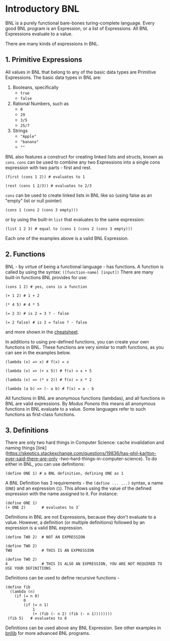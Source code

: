 # Introductory BNL

BNL is a purely functional bare-bones turing-complete language. Every good BNL program is an 
Expression, or a list of Expressions. All BNL Expressions evaluate to a value.

There are many kinds of expressions in BNL.

## 1. Primitive Expressions

All values in BNL that belong to any of the basic data types are Primitive Expressions. The 
basic data types in BNL are:

1. Booleans, specifically
   * `true`
   * `false`
2. Rational Numbers, such as
   * `0`
   * `29`
   * `3/5`
   * `25/7`
3. Strings
   * `"Apple"`
   * `"banana"`
   * `""`

BNL also features a construct for creating linked lists and structs, known as `cons`. `cons` can be 
used to combine any two Expressions into a single cons expression with two parts - first and rest.

`(first (cons 1 2)) # evaluates to 1`

`(rest (cons 1 2/3)) # evaluates to 2/3`

`cons` can be used to create linked lists in BNL like so (using false as an "empty" list or null 
pointer)

`(cons 1 (cons 2 (cons 3 empty)))`

or by using the built-in `list` that evaluates to the same expression:

`(list 1 2 3) # equal to (cons 1 (cons 2 (cons 3 empty)))`

Each one of the examples above is a valid BNL Expression.

## 2. Functions

BNL - by virtue of being a functional language - has functions. A function is called by using 
the syntax: `([function-name] [input])` There are many built-in 
functions BNL provides for use:

`(cons 1 2) # yes, cons is a function`

`(+ 1 2) # 1 + 2`

`(* 4 5) # 4 * 5`

`(= 2 3) # is 2 = 3 ? - false`

`(= 2 false) # is 2 = false ? - false`

and more shown in the [cheatsheet](./bnllib/cheatSheet.bnl).

In additions to using pre-defined functions, you can create your own functions in BNL. These 
functions are very similar to math functions, as you can see in the examples below.

`(lambda (x) => x) # f(x) = x`

`(lambda (x) => (+ x 5)) # f(x) = x + 5`

`(lambda (x) => (* x 2)) # f(x) = x * 2`

`(lambda (a b) => (- a b) # f(x) = a - b`

All functions in BNL are anonymous functions (lambdas), and all functions in BNL are valid 
expressions. By *Modus Ponens* this means all anonymous functions in BNL evaluate to a value. 
Some languages refer to such functions as first-class functions.

## 3. Definitions

There are only two hard things in Computer Science: cache invalidation and naming things 
[link](https://skeptics.stackexchange.com/questions/19836/has-phil-karlton-ever-said-there-are-only
-two-hard-things-in-computer-science). To do either in BNL, you can use definitions:

`(define ONE 1) # a BNL definition, defining ONE as 1`

A BNL Definition has 3 requirements - the `(define ... ...)` syntax, a name (`ONE`) and an 
expression (`1`). This allows using the value of the defined expression with the name assigned 
to it. For instance:

```
(define ONE 1)
(+ ONE 2)       # evaluates to 3`
```
Definitions in BNL are not Expressions, because they don't evaluate to a value. However, a 
definition (or multiple definitions) followed by an expression is a valid BNL expression.

```
(define TWO 2)  # NOT AN EXPRESSION
```

```
(define TWO 2)
TWO             # THIS IS AN EXPRESSION
```

```
(define TWO 2)
4               # THIS IS ALSO AN EXPRESSION, YOU ARE NOT REQUIRED TO USE YOUR DEFINITIONS
```

Definitions can be used to define recursive functions - 

```
(define fib
  (lambda (n) 
    (if (= n 0) 
        0 
        (if (= n 1)
            1
            (+ (fib (- n 2) (fib (- n 1))))))))
 (fib 5)   # evaluates to 8
 ```

Definitions can be used above any BNL Expression.
See other examples in [bnllib](bnllib/) for more advanced BNL programs.
